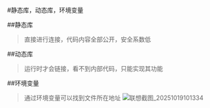 #静态库，动态库，环境变量

##静态库
>直接进行连接，代码内容全部公开，安全系数低

##动态库
>运行时才会链接，看不到内部代码，只能实现其功能

##环境变量
>通过环境变量可以找到文件所在地址
![联想截图_20251019101334](https://github.com/user-attachments/assets/d1f252dd-2dd1-412c-9b11-95df8df8d937)
